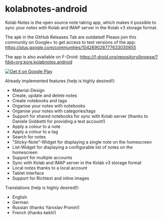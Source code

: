 # kolabnotes-android
Kolab Notes is the open source note taking app, which makes it possible to sync your notes with Kolab and IMAP server in the Kolab v3 storage format.

The apk in the GitHub Releases Tab are outdated! Please join this community on Google+ to get access to test versions of the app: https://plus.google.com/communities/104269026777633030855

The app is also available on F-Droid: https://f-droid.org/repository/browse/?fdid=org.kore.kolabnotes.android

<a href="https://play.google.com/store/apps/details?id=org.kore.kolabnotes.android">
  <img alt="Get it on Google Play"
       src="https://developer.android.com/images/brand/en_generic_rgb_wo_45.png" />
</a>

Already implemented features (help is highly desired!):
 * Material-Design
 * Create, update and delete notes
 * Create notebooks and tags
 * Organise your notes with notebooks
 * Organise your notes with categories/tags
 * Support for shared notebooks for sync with Kolab server (thanks to Daniele Gobbetti for providing a test account!)
 * Apply a colour to a note 
 * Apply a colour to a tag
 * Search for notes
 * "Sticky-Note"-Widget for displaying a single note on the homescreen
 * List-Widget for displaying a configurable list of notes on the homescreen
 * Support for multiple accounts
 * Sync with Kolab and IMAP server in the Kolab v3 storage format
 * Local notes thanks to a local account
 * Tablet interface
 * Support for Richtext and inline images

Translations (help is highly desired!):
 * English
 * German
 * Russian (thanks Yaroslav Pronin!)
 * French (thanks kekh!)
